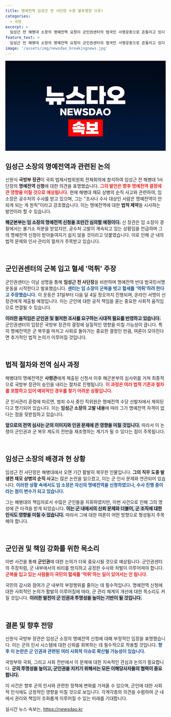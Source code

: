 ```yaml
---
title: 명예전역 임성근 전 사단장 수용 불투명한 이유!
categories:
  - 국방
excerpt: >
  임성근 전 해병대 소장의 명예전역 요청이 군인권센터의 범국민 서명운동으로 흔들리고 있다. 신원식 국방부 장관은 조사 중인 임 소장의 전역 불가 가능성을 시사하며 긴장감을 더하고 있다. 혈세 먹튀 논란 속, 군의 명예는 과연 어떻게 지켜질까?
feature_text: >
  임성근 전 해병대 소장의 명예전역 요청이 군인권센터의 범국민 서명운동으로 흔들리고 있다. 신원식 국방부 장관은 조사 중인 임 소장의 전역 불가 가능성을 시사하며 긴장감을 더하고 있다. 혈세 먹튀 논란 속, 군의 명예는 과연 어떻게 지켜질까?
image: '/assets/img/newsdao_breakingnews.jpg'
---
```


<p><img src="/assets/img/newsdao_breakingnews.jpg" alt="ontimetimes 속보" /></p>

<h2>임성근 소장의 명예전역과 관련된 논의</h2>

<p>신원식 <b>국방부 장관</b>이 국회 법제사법위원회 전체회의에 참석하여 임성근 전 해병대 1사단장의 <b>명예전역 신청</b>에 대한 의견을 표명했습니다. <b><span style="color: #ee2323;">그의 발언은 향후 명예전역 결정에 큰 영향을 미칠 것으로 예상됩니다.</span></b> 현재 해병대 채모 상병의 순직 사고와 관련하여, 임 소장은 공수처의 수사를 받고 있으며, 그는 "조사나 수사 대상인 사람은 명예전역이 안 되게 되는 게 원칙"이라고 강조했습니다. 이는 명예전역에 대한 <b>법적 제약</b>을 시사하는 발언이라 할 수 있습니다.</p>

<p><b><span style="background-color: #21538527;">해군본부는 임 소장의 명예전역 신청을 조만간 심의할 예정이다.</span></b> 신 장관은 임 소장이 경찰에서는 불기소 처분을 받았지만, 공수처 고발이 계속되고 있는 상황임을 언급하며 그의 명예전역 신청이 받아들여지기 쉽지 않을 것이라고 덧붙였습니다. 이로 인해 군 내의 법적 문제와 인사 관리의 절차가 주목받고 있습니다.</p>

<p data-ke-size="size16">&nbsp;</p>

<h2>군인권센터의 군복 입고 혈세 '먹튀' 주장</h2>

<p>군인권센터는 이날 성명을 통해 <b>임성근 전 사단장</b>을 비판하며 명예전역 반대 범국민서명운동을 시작한다고 발표했습니다. <b><span style="color: #1a5490;">센터는 임 소장이 군복을 벗고 혈세를 '먹튀'하려 한다고 주장했습니다.</span></b> 이 운동은 31일부터 다음 달 4일 정오까지 진행되며, 온라인 서명이 신 장관에게 제출될 예정입니다. 이는 군인에 대한 공적 책임을 묻는 중요한 사회적 움직임으로 연결될 수 있습니다.</p>

<p><b><span style="background-color: #21538527;">이러한 움직임은 군인권 및 철저한 조사를 요구하는 시대적 필요를 반영하고 있습니다.</span></b> 군인권센터의 입장은 국방부 장관의 결정에 실질적인 영향을 미칠 가능성이 큽니다. 특히 명예전역은 군 복무를 마치고 사회로 돌아가는 중요한 결정인 만큼, 여론이 모아진다면 추가적인 법적 논의가 이루어질 것입니다.</p>

<p data-ke-size="size16">&nbsp;</p>

<h2>법적 절차와 전역 심사 과정</h2>

<p>해병대의 명예전역은 <b>사령관</b>에게 제출된 신청서 이후 해군본부의 심사위를 거쳐 최종적으로 국방부 장관이 승인을 내리는 절차로 진행됩니다. <b><span style="color: #ee2323;">이 과정은 여러 법적 기준과 절차를 포함하고 있어 예외적인 경우를 찾기 어려운 상황입니다.</span></b> </p>

<p>군 인사관리 훈령에 따르면, 범죄 수사 중인 직위원은 명예전역 수당 선발자에서 제외된다고 명기되어 있습니다. 이는 <b>임성근 소장의 고발 내용</b>에 따라 그가 명예전역 자격이 없다는 점을 뒷받침하고 있습니다.</p>

<p><b><span style="background-color: #21538527;">앞으로의 전역 심사는 군의 이미지와 인권 문제에 큰 영향을 미칠 것입니다.</span></b> 따라서 이 논쟁이 군인권과 군 복무 제도의 전반을 재조명하는 계기가 될 수 있다는 점이 주목됩니다.</p>

<p data-ke-size="size16">&nbsp;</p>

<h2>임성근 소장의 배경과 현 상황</h2>

<p>임성근 전 사단장은 해병대에서 오랜 기간 활발히 복무한 인물입니다. <b>그의 직무 도중 발생한 채모 상병의 순직 사고</b>는 많은 논란을 일으켰고, 이는 군 인사 문제와 연관되어 있습니다. <b><span style="color: #1a5490;">이러한 상황 속에서도 임 소장은 자신의 명예전역을 신청하였으나, 수사 진행 중이라는 점이 변수가 되고 있습니다.</span></b> </p>

<p>그는 해병대의 책임자로서 수많은 군인들을 지휘하였지만, 이번 사건으로 인해 그의 명성에 큰 타격을 받게 되었습니다. <b><span style="background-color: #21538527;">이는 군 내에서의 신뢰 문제와 더불어, 군 조직에 대한 인식도 영향을 미칠 수 있습니다.</span></b> 따라서 그에 대한 여론이 어떤 방향으로 형성될지 주목해야 합니다.</p>

<p data-ke-size="size16">&nbsp;</p>

<h2>군인권 및 책임 강화를 위한 목소리</h2>

<p>이번 사건을 통해 <b>군인권</b>에 대한 논의가 더욱 중요시될 것으로 예상됩니다. 군인권센터의 주장처럼, 군 내부에서의 비리를 방지하고 공정한 수사와 처벌이 이루어져야 합니다. <b><span style="color: #ee2323;">군복을 입고 있는 사람들이 국민의 혈세를 '먹튀'하는 일이 있어서는 안 됩니다.</span></b> </p>

<p>국민의 감시와 참여가 군 내부의 부정행위를 줄이는 데 필수적입니다. 명예전역 신청에 대한 사회적인 논의가 활발히 이루어짐에 따라, 군 관리 체계의 개선에 대한 목소리도 커질 것입니다. <b><span style="background-color: #21538527;">이러한 발전이 군 인권과 투명성을 높이는 기반이 될 것입니다.</span></b></p>

<p data-ke-size="size16">&nbsp;</p>

<h2>결론 및 향후 전망</h2>

<p>신원식 국방부 장관은 임성근 소장의 명예전역 신청에 대해 부정적인 입장을 표명했습니다. 이는 군의 인사 시스템에 대한 신뢰를 회복하는 데 필수적으로 작용할 것입니다. <b><span style="color: #1a5490;">향후 이 논란은 군 인권과 관련된 여러 사회적 이슈로 확산될 가능성이 있습니다.</span></b> </p>

<p>국방부와 국회, 그리고 사회 전반에서 이 문제에 대한 지속적인 관심과 논의가 필요합니다. <b><span style="background-color: #21538527;">군의 투명성을 높이고, 군인권을 지키기 위해서는 모든 이해당사자들의 협력이 중요합니다.</span></b> </p>

<p>이 사건은 향후 군의 인사와 관련한 정책에 변화를 가져올 수 있으며, 군인에 대한 사회적 인식에도 긍정적인 영향을 미칠 것으로 보입니다. 각계각층의 의견을 수렴하여 군 내에서 권리와 책임이 조화롭게 이루어질 수 있는 미래를 기대합니다.</p>
실시간 뉴스 속보는, <a href="https://newsdao.kr" rel="dofollow">https://newsdao.kr</a>


